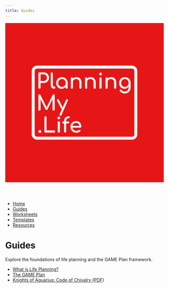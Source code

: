 ```yaml
---
title: Guides
---
```

<link rel="stylesheet" href="../style.css">

<header>
  <a href="../index.html"><img src="../assets/Original.png" alt="Planning My Life Logo" class="logo"></a>
</header>

<nav>
  <ul>
    <li><a href="../index.html">Home</a></li>
    <li><a href="../Guides/">Guides</a></li>
    <li><a href="../Worksheets/">Worksheets</a></li>
    <li><a href="../Templates/">Templates</a></li>
    <li><a href="../Public-Resources/">Resources</a></li>
  </ul>
</nav>

# Guides
Explore the foundations of life planning and the GAME Plan framework.

- [What is Life Planning?](./What-is-Life-Planning.html)
- [The GAME Plan](./The-GAME-Plan.html)
- [Knights of Aquarius: Code of Chivalry (PDF)](./Knights_of_Aquarius_Code_of_Chivalry.pdf)

